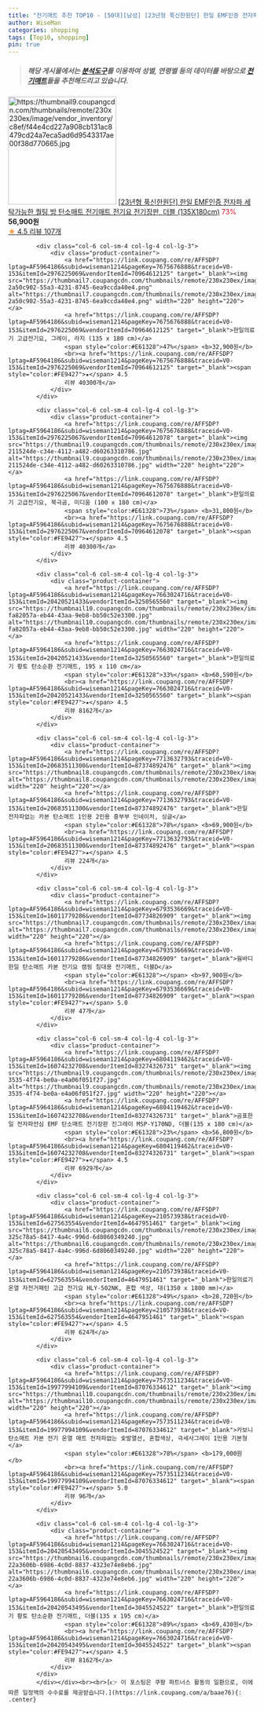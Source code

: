 ```yaml
---
title: "전기매트 추천 TOP10 - [50대][남성] [23년형 푹신한원단] 한일 EMF인증 전자파 세탁가능한 퀄팅 방 탄소매트 전기매트 전기요 전기장판, 더블 (135X180c"
author: WiseMan
categories: shopping
tags: [Top10, shopping]
pin: true
---
```


> ##### 해당 게시물에서는 [**분석도구**](https://itemscout.io/)를 이용하여 **성별**, **연령별** 등의 데이터를 바탕으로 [**전기매트**](https://link.coupang.com/a/baae76)들을 추천해드리고 있습니다.
<div class="container"><div class="row">
            <div class="col-6 col-sm-4 col-lg-4 col-lg-3">
                <div class="product-container">
                    <a href="https://link.coupang.com/re/AFFSDP?lptag=AF5964186&subid=wiseman1214&pageKey=7631256768&traceid=V0-153&itemId=20254502694&vendorItemId=87342333195" target="_blank"><img src="https://thumbnail9.coupangcdn.com/thumbnails/remote/230x230ex/image/vendor_inventory/c8ef/f44e4cd227a908cb131ac8479cd24a7eca5ad6d9543317ae00f38d770665.jpg" alt="https://thumbnail9.coupangcdn.com/thumbnails/remote/230x230ex/image/vendor_inventory/c8ef/f44e4cd227a908cb131ac8479cd24a7eca5ad6d9543317ae00f38d770665.jpg" width="220" height="220"></a>
                    <a href="https://link.coupang.com/re/AFFSDP?lptag=AF5964186&subid=wiseman1214&pageKey=7631256768&traceid=V0-153&itemId=20254502694&vendorItemId=87342333195" target="_blank">[23년형 푹신한원단] 한일 EMF인증 전자파 세탁가능한 퀄팅 방 탄소매트 전기매트 전기요 전기장판, 더블 (135X180cm)</a>
                    <span style="color:#E61328">73%</span> <b>56,900원</b>
                    <br><a href="https://link.coupang.com/re/AFFSDP?lptag=AF5964186&subid=wiseman1214&pageKey=7631256768&traceid=V0-153&itemId=20254502694&vendorItemId=87342333195" target="_blank"><span style="color:#FE9427">★</span> 4.5
                    리뷰 107개</a>
                </div>
            </div>
            
            <div class="col-6 col-sm-4 col-lg-4 col-lg-3">
                <div class="product-container">
                    <a href="https://link.coupang.com/re/AFFSDP?lptag=AF5964186&subid=wiseman1214&pageKey=7675676888&traceid=V0-153&itemId=2976225069&vendorItemId=70964612125" target="_blank"><img src="https://thumbnail7.coupangcdn.com/thumbnails/remote/230x230ex/image/retail/images/7963884198906461-2a50c902-55a3-4231-8745-6ea9ccda40e4.png" alt="https://thumbnail7.coupangcdn.com/thumbnails/remote/230x230ex/image/retail/images/7963884198906461-2a50c902-55a3-4231-8745-6ea9ccda40e4.png" width="220" height="220"></a>
                    <a href="https://link.coupang.com/re/AFFSDP?lptag=AF5964186&subid=wiseman1214&pageKey=7675676888&traceid=V0-153&itemId=2976225069&vendorItemId=70964612125" target="_blank">한일의료기 고급전기요, 그레이, 라지 (135 x 180 cm)</a>
                    <span style="color:#E61328">47%</span> <b>32,900원</b>
                    <br><a href="https://link.coupang.com/re/AFFSDP?lptag=AF5964186&subid=wiseman1214&pageKey=7675676888&traceid=V0-153&itemId=2976225069&vendorItemId=70964612125" target="_blank"><span style="color:#FE9427">★</span> 4.5
                    리뷰 40300개</a>
                </div>
            </div>
            
            <div class="col-6 col-sm-4 col-lg-4 col-lg-3">
                <div class="product-container">
                    <a href="https://link.coupang.com/re/AFFSDP?lptag=AF5964186&subid=wiseman1214&pageKey=7675676888&traceid=V0-153&itemId=2976225067&vendorItemId=70964612078" target="_blank"><img src="https://thumbnail9.coupangcdn.com/thumbnails/remote/230x230ex/image/retail/images/8405077793567133-211524de-c34e-4112-a482-d60263310786.jpg" alt="https://thumbnail9.coupangcdn.com/thumbnails/remote/230x230ex/image/retail/images/8405077793567133-211524de-c34e-4112-a482-d60263310786.jpg" width="220" height="220"></a>
                    <a href="https://link.coupang.com/re/AFFSDP?lptag=AF5964186&subid=wiseman1214&pageKey=7675676888&traceid=V0-153&itemId=2976225067&vendorItemId=70964612078" target="_blank">한일의료기 고급전기요, 북극곰, 미디움 (100 x 180 cm)</a>
                    <span style="color:#E61328">73%</span> <b>31,800원</b>
                    <br><a href="https://link.coupang.com/re/AFFSDP?lptag=AF5964186&subid=wiseman1214&pageKey=7675676888&traceid=V0-153&itemId=2976225067&vendorItemId=70964612078" target="_blank"><span style="color:#FE9427">★</span> 4.5
                    리뷰 40300개</a>
                </div>
            </div>
            
            <div class="col-6 col-sm-4 col-lg-4 col-lg-3">
                <div class="product-container">
                    <a href="https://link.coupang.com/re/AFFSDP?lptag=AF5964186&subid=wiseman1214&pageKey=7663024716&traceid=V0-153&itemId=20420521433&vendorItemId=3250565560" target="_blank"><img src="https://thumbnail10.coupangcdn.com/thumbnails/remote/230x230ex/image/retail/images/4816114940604272-fa82057a-eb44-43aa-9eb8-bb50c52e3300.jpg" alt="https://thumbnail10.coupangcdn.com/thumbnails/remote/230x230ex/image/retail/images/4816114940604272-fa82057a-eb44-43aa-9eb8-bb50c52e3300.jpg" width="220" height="220"></a>
                    <a href="https://link.coupang.com/re/AFFSDP?lptag=AF5964186&subid=wiseman1214&pageKey=7663024716&traceid=V0-153&itemId=20420521433&vendorItemId=3250565560" target="_blank">한일의료기 황토 탄소순환 전기매트, 195 x 110 cm</a>
                    <span style="color:#E61328">33%</span> <b>60,590원</b>
                    <br><a href="https://link.coupang.com/re/AFFSDP?lptag=AF5964186&subid=wiseman1214&pageKey=7663024716&traceid=V0-153&itemId=20420521433&vendorItemId=3250565560" target="_blank"><span style="color:#FE9427">★</span> 4.5
                    리뷰 8162개</a>
                </div>
            </div>
            
            <div class="col-6 col-sm-4 col-lg-4 col-lg-3">
                <div class="product-container">
                    <a href="https://link.coupang.com/re/AFFSDP?lptag=AF5964186&subid=wiseman1214&pageKey=7713632793&traceid=V0-153&itemId=20683511300&vendorItemId=87374892476" target="_blank"><img src="https://thumbnail8.coupangcdn.com/thumbnails/remote/230x230ex/image/vendor_inventory/9ec8/7150048b6c741bd4718c4cbe9138754ebd583b08262c667485aef4ae2a2d.jpg" alt="https://thumbnail8.coupangcdn.com/thumbnails/remote/230x230ex/image/vendor_inventory/9ec8/7150048b6c741bd4718c4cbe9138754ebd583b08262c667485aef4ae2a2d.jpg" width="220" height="220"></a>
                    <a href="https://link.coupang.com/re/AFFSDP?lptag=AF5964186&subid=wiseman1214&pageKey=7713632793&traceid=V0-153&itemId=20683511300&vendorItemId=87374892476" target="_blank">한일 전자파없는 카본 탄소매트 1인용 2인용 흥부부 인네이처, 싱글</a>
                    <span style="color:#E61328">78%</span> <b>69,900원</b>
                    <br><a href="https://link.coupang.com/re/AFFSDP?lptag=AF5964186&subid=wiseman1214&pageKey=7713632793&traceid=V0-153&itemId=20683511300&vendorItemId=87374892476" target="_blank"><span style="color:#FE9427">★</span> 4.5
                    리뷰 224개</a>
                </div>
            </div>
            
            <div class="col-6 col-sm-4 col-lg-4 col-lg-3">
                <div class="product-container">
                    <a href="https://link.coupang.com/re/AFFSDP?lptag=AF5964186&subid=wiseman1214&pageKey=6793536669&traceid=V0-153&itemId=16011779286&vendorItemId=87734826909" target="_blank"><img src="https://thumbnail7.coupangcdn.com/thumbnails/remote/230x230ex/image/vendor_inventory/c697/8b6db895003a05863edb7c210bcbccccf26f25c81e642561525335298675.jpg" alt="https://thumbnail7.coupangcdn.com/thumbnails/remote/230x230ex/image/vendor_inventory/c697/8b6db895003a05863edb7c210bcbccccf26f25c81e642561525335298675.jpg" width="220" height="220"></a>
                    <a href="https://link.coupang.com/re/AFFSDP?lptag=AF5964186&subid=wiseman1214&pageKey=6793536669&traceid=V0-153&itemId=16011779286&vendorItemId=87734826909" target="_blank">웜바디 한일 탄소매트 카본 전기요 캠핑 침대용 전기매트, 더블D</a>
                    <span style="color:#E61328"></span> <b>97,900원</b>
                    <br><a href="https://link.coupang.com/re/AFFSDP?lptag=AF5964186&subid=wiseman1214&pageKey=6793536669&traceid=V0-153&itemId=16011779286&vendorItemId=87734826909" target="_blank"><span style="color:#FE9427">★</span> 5.0
                    리뷰 47개</a>
                </div>
            </div>
            
            <div class="col-6 col-sm-4 col-lg-4 col-lg-3">
                <div class="product-container">
                    <a href="https://link.coupang.com/re/AFFSDP?lptag=AF5964186&subid=wiseman1214&pageKey=6804119462&traceid=V0-153&itemId=16074232708&vendorItemId=83274326731" target="_blank"><img src="https://thumbnail9.coupangcdn.com/thumbnails/remote/230x230ex/image/retail/images/2022/09/26/17/9/7a2d44a5-3535-4f74-be0a-e4a06f051f27.jpg" alt="https://thumbnail9.coupangcdn.com/thumbnails/remote/230x230ex/image/retail/images/2022/09/26/17/9/7a2d44a5-3535-4f74-be0a-e4a06f051f27.jpg" width="220" height="220"></a>
                    <a href="https://link.coupang.com/re/AFFSDP?lptag=AF5964186&subid=wiseman1214&pageKey=6804119462&traceid=V0-153&itemId=16074232708&vendorItemId=83274326731" target="_blank">곰표한일 전자파안심 EMF 탄소매트 전기장판 진그레이 MSP-Y170ND, 더블(135 x 180 cm)</a>
                    <span style="color:#E61328">23%</span> <b>56,800원</b>
                    <br><a href="https://link.coupang.com/re/AFFSDP?lptag=AF5964186&subid=wiseman1214&pageKey=6804119462&traceid=V0-153&itemId=16074232708&vendorItemId=83274326731" target="_blank"><span style="color:#FE9427">★</span> 4.5
                    리뷰 6929개</a>
                </div>
            </div>
            
            <div class="col-6 col-sm-4 col-lg-4 col-lg-3">
                <div class="product-container">
                    <a href="https://link.coupang.com/re/AFFSDP?lptag=AF5964186&subid=wiseman1214&pageKey=210573938&traceid=V0-153&itemId=627563554&vendorItemId=4647951461" target="_blank"><img src="https://thumbnail6.coupangcdn.com/thumbnails/remote/230x230ex/image/retail/images/1113994017247758-325c78a5-8417-4a4c-996d-6d8060349240.jpg" alt="https://thumbnail6.coupangcdn.com/thumbnails/remote/230x230ex/image/retail/images/1113994017247758-325c78a5-8417-4a4c-996d-6d8060349240.jpg" width="220" height="220"></a>
                    <a href="https://link.coupang.com/re/AFFSDP?lptag=AF5964186&subid=wiseman1214&pageKey=210573938&traceid=V0-153&itemId=627563554&vendorItemId=4647951461" target="_blank">한일의료기 온열 자전거패턴 고급 전기요 HLY-502NK, 혼합 색상, 대(1350 x 1800 mm)</a>
                    <span style="color:#E61328">49%</span> <b>28,720원</b>
                    <br><a href="https://link.coupang.com/re/AFFSDP?lptag=AF5964186&subid=wiseman1214&pageKey=210573938&traceid=V0-153&itemId=627563554&vendorItemId=4647951461" target="_blank"><span style="color:#FE9427">★</span> 4.5
                    리뷰 624개</a>
                </div>
            </div>
            
            <div class="col-6 col-sm-4 col-lg-4 col-lg-3">
                <div class="product-container">
                    <a href="https://link.coupang.com/re/AFFSDP?lptag=AF5964186&subid=wiseman1214&pageKey=7573511234&traceid=V0-153&itemId=19977994109&vendorItemId=87076334612" target="_blank"><img src="https://thumbnail10.coupangcdn.com/thumbnails/remote/230x230ex/image/vendor_inventory/fa15/2d12b5d1fc0dbcf54e29a6b76c1bc43b796766bcd0d896aab248c153af53.jpg" alt="https://thumbnail10.coupangcdn.com/thumbnails/remote/230x230ex/image/vendor_inventory/fa15/2d12b5d1fc0dbcf54e29a6b76c1bc43b796766bcd0d896aab248c153af53.jpg" width="220" height="220"></a>
                    <a href="https://link.coupang.com/re/AFFSDP?lptag=AF5964186&subid=wiseman1214&pageKey=7573511234&traceid=V0-153&itemId=19977994109&vendorItemId=87076334612" target="_blank">카보니 탄소매트 카본 전기 온열 매트 전자파없는 숯발열선, 혼합색상, 극세사그레이 1인용 기본형</a>
                    <span style="color:#E61328">78%</span> <b>179,000원</b>
                    <br><a href="https://link.coupang.com/re/AFFSDP?lptag=AF5964186&subid=wiseman1214&pageKey=7573511234&traceid=V0-153&itemId=19977994109&vendorItemId=87076334612" target="_blank"><span style="color:#FE9427">★</span> 5.0
                    리뷰 96개</a>
                </div>
            </div>
            
            <div class="col-6 col-sm-4 col-lg-4 col-lg-3">
                <div class="product-container">
                    <a href="https://link.coupang.com/re/AFFSDP?lptag=AF5964186&subid=wiseman1214&pageKey=7663024716&traceid=V0-153&itemId=20420543495&vendorItemId=3045524522" target="_blank"><img src="https://thumbnail6.coupangcdn.com/thumbnails/remote/230x230ex/image/retail/images/4816114832411374-22a3606b-6986-4c0d-8837-4323e74e8eb6.jpg" alt="https://thumbnail6.coupangcdn.com/thumbnails/remote/230x230ex/image/retail/images/4816114832411374-22a3606b-6986-4c0d-8837-4323e74e8eb6.jpg" width="220" height="220"></a>
                    <a href="https://link.coupang.com/re/AFFSDP?lptag=AF5964186&subid=wiseman1214&pageKey=7663024716&traceid=V0-153&itemId=20420543495&vendorItemId=3045524522" target="_blank">한일의료기 황토 탄소순환 전기매트, 더블(135 x 195 cm)</a>
                    <span style="color:#E61328">89%</span> <b>69,430원</b>
                    <br><a href="https://link.coupang.com/re/AFFSDP?lptag=AF5964186&subid=wiseman1214&pageKey=7663024716&traceid=V0-153&itemId=20420543495&vendorItemId=3045524522" target="_blank"><span style="color:#FE9427">★</span> 4.5
                    리뷰 8162개</a>
                </div>
            </div>
            </div></div><br><br>[👉 이 포스팅은 쿠팡 파트너스 활동의 일환으로, 이에 따른 일정액의 수수료를 제공받습니다.](https://link.coupang.com/a/baae76){: .center}